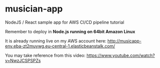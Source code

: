 # musician-app
NodeJS / React sample app for AWS CI/CD pipeline tutorial

Remember to deploy in **Node.js running on 64bit Amazon Linux**

It is already running live on my AWS account here:
http://musicapp-env.eba-zt2muywg.eu-central-1.elasticbeanstalk.com/ 

You may take reference from this video:
https://www.youtube.com/watch?v=NwzJCSPSPZs
